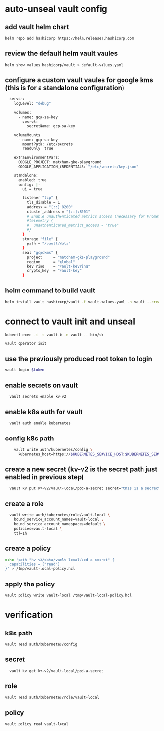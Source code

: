 # auto-unseal vault config

## add vault helm chart
```sh
helm repo add hashicorp https://helm.releases.hashicorp.com
```

## review the default helm vault vaules
```sh 
helm show values hashicorp/vault > default-values.yaml
```
## configure a custom vault vaules for google kms (this is for a standalone configuration)
```sh 
  server:
    logLevel: "debug"

    volumes:
      - name: gcp-sa-key
        secret:
          secretName: gcp-sa-key

    volumeMounts:
      - name: gcp-sa-key
        mountPath: /etc/secrets
        readOnly: true

    extraEnvironmentVars:
      GOOGLE_PROJECT: matcham-gke-playground
      GOOGLE_APPLICATION_CREDENTIALS: "/etc/secrets/key.json"

    standalone:
      enabled: true
      config: |-
        ui = true

        listener "tcp" {
          tls_disable = 1
          address = "[::]:8200"
          cluster_address = "[::]:8201"
          # Enable unauthenticated metrics access (necessary for Prometheus Operator)
          #telemetry {
          #  unauthenticated_metrics_access = "true"
          #}
        }
        storage "file" {
          path = "/vault/data"
        }
        seal "gcpckms" {
          project     = "matcham-gke-playground"
          region      = "global"
          key_ring    = "vault-keyring"
          crypto_key  = "vault-key"
        }
```

## helm command to build vault

```sh
helm install vault hashicorp/vault -f vault-values.yaml -n vault --create-namespace
```
# connect to vault init and unseal
```sh
kubectl exec -i -t vault-0 -n vault -- bin/sh
```
```sh
vault operator init
```
## use the previously produced root token to login
```sh
vault login $token
```

## enable secrets on vault
```sh
  vault secrets enable kv-v2
```

## enable k8s auth for vault
```sh
  vault auth enable kubernetes
```

## config k8s path
```sh
    vault write auth/kubernetes/config \
      kubernetes_host=https://$KUBERNETES_SERVICE_HOST:$KUBERNETES_SERVICE_PORT
```

## create a new secret (kv-v2 is the secret path just enabled in previous step)
```sh
  vault kv put kv-v2/vault-local/pod-a-secret secret="this is a secrect stored in vault and exported with vault injector"
```

## create a role 
```sh
  vault write auth/kubernetes/role/vault-local \
    bound_service_account_names=vault-local \
    bound_service_account_namespaces=default \
    policies=vault-local \
    ttl=1h  
```

## create a policy
```sh
echo 'path "kv-v2/data/vault-local/pod-a-secret" {
  capabilities = ["read"]
}' > /tmp/vault-local-policy.hcl
```

## apply the policy
```sh
vault policy write vault-local /tmp/vault-local-policy.hcl
```





# verification

## k8s path
```sh
vault read auth/kubernetes/config
```

## secret
```sh
  vault kv get kv-v2/vault-local/pod-a-secret
```

## role
```sh
vault read auth/kubernetes/role/vault-local
```

## policy
```sh
vault policy read vault-local
```